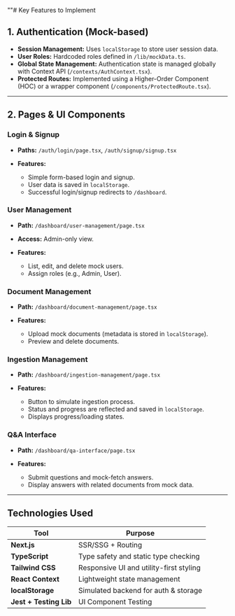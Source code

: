 ""# Key Features to Implement

## 1. Authentication (Mock-based)

* **Session Management:** Uses `localStorage` to store user session data.
* **User Roles:** Hardcoded roles defined in `/lib/mockData.ts`.
* **Global State Management:** Authentication state is managed globally with Context API (`/contexts/AuthContext.tsx`).
* **Protected Routes:** Implemented using a Higher-Order Component (HOC) or a wrapper component (`/components/ProtectedRoute.tsx`).

---

## 2. Pages & UI Components

### **Login & Signup**

* **Paths:** `/auth/login/page.tsx`, `/auth/signup/signup.tsx`
* **Features:**

  * Simple form-based login and signup.
  * User data is saved in `localStorage`.
  * Successful login/signup redirects to `/dashboard`.

### **User Management**

* **Path:** `/dashboard/user-management/page.tsx`
* **Access:** Admin-only view.
* **Features:**

  * List, edit, and delete mock users.
  * Assign roles (e.g., Admin, User).

### **Document Management**

* **Path:** `/dashboard/document-management/page.tsx`
* **Features:**

  * Upload mock documents (metadata is stored in `localStorage`).
  * Preview and delete documents.

### **Ingestion Management**

* **Path:** `/dashboard/ingestion-management/page.tsx`
* **Features:**

  * Button to simulate ingestion process.
  * Status and progress are reflected and saved in `localStorage`.
  * Displays progress/loading states.

### **Q\&A Interface**

* **Path:** `/dashboard/qa-interface/page.tsx`
* **Features:**

  * Submit questions and mock-fetch answers.
  * Display answers with related documents from mock data.

---

## Technologies Used

| **Tool**               | **Purpose**                             |
| ---------------------- | --------------------------------------- |
| **Next.js**            | SSR/SSG + Routing                       |
| **TypeScript**         | Type safety and static type checking    |
| **Tailwind CSS**       | Responsive UI and utility-first styling |
| **React Context**      | Lightweight state management            |
| **localStorage**       | Simulated backend for auth & storage    |
| **Jest + Testing Lib** | UI Component Testing                    |                 |                                         |
